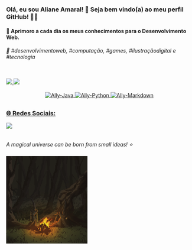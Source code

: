 <h3> Olá, eu sou Aliane Amaral! 🤍 Seja bem vindo(a) ao meu perfil GitHub! 👋🏻 </h3>
<h4>🌱 Aprimoro a cada dia os meus conhecimentos para o Desenvolvimento Web. </h4> 
 
<h6> 💫 #desenvolvimentoweb, #computação, #games, #ilustraçãodigital e #tecnologia </h6><br>

<div>
  <a href="[https://github.com/AlianeAmaral](https://github.com/AlianeAmaral)"> 
  <img height="170em" src="https://github-readme-stats.vercel.app/api?username=AlianeAmaral&show_icons=true&theme=merko&include_all_commits=true&count_private=true"/>
  <img height="100em" src="https://github-readme-stats.vercel.app/api/top-langs/?username=AlianeAmaral&layout=compact&langs_count=16&theme=merko"/>
</div>

<br>
  
<div align="center" style="display: inline_block">
  <img align="center" alt="Ally-Java" height="40" width="50" src="https://cdn.jsdelivr.net/gh/devicons/devicon/icons/java/java-original.svg" />
  <img align="center" alt="Ally-Python" height="40" width="50" src="https://cdn.jsdelivr.net/gh/devicons/devicon/icons/python/python-original-wordmark.svg" /> 
  <img align="center" alt="Ally-Markdown" height="60" width="60" src="https://icon-library.com/images/markdown-icon/markdown-icon-4.jpg"/>
</div>
  
##

<h3> 🌐 Redes Sociais: <br></h3>

<div> 

  <a href="https://www.linkedin.com/in/alianeamaral/" target="_blank"><img src="https://img.shields.io/badge/-LinkedIn-%230077B5?style=for-the-badge&logo=linkedin&logoColor=white" target="_blank"></a>  

##

 <i> A magical universe can be born from small ideas! ⭐️</i> <br> <br>
 <img src="https://github.com/AlianeAmaral/AlianeAmaral/blob/main/Fire-Pixel.gif" width="220">

